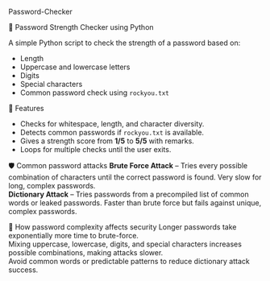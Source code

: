  Password-Checker

 🔐 Password Strength Checker using Python

A simple Python script to check the strength of a password based on:
- Length
- Uppercase and lowercase letters
- Digits
- Special characters
- Common password check using `rockyou.txt`

 📌 Features
- Checks for whitespace, length, and character diversity.
- Detects common passwords if `rockyou.txt` is available.
- Gives a strength score from **1/5** to **5/5** with remarks.
- Loops for multiple checks until the user exits.

 🛡 Common password attacks
**Brute Force Attack** – Tries every possible combination of characters until the correct password is found. Very slow for long, complex passwords.  
**Dictionary Attack** – Tries passwords from a precompiled list of common words or leaked passwords. Faster than brute force but fails against unique, complex passwords.

 🔑 How password complexity affects security
Longer passwords take exponentially more time to brute-force.  
Mixing uppercase, lowercase, digits, and special characters increases possible combinations, making attacks slower.  
Avoid common words or predictable patterns to reduce dictionary attack success.

